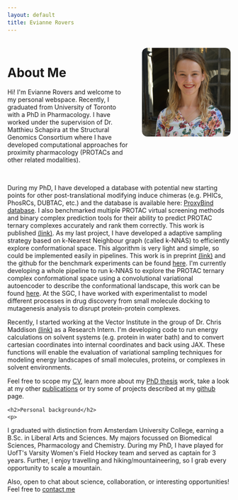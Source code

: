 ```yaml
---
layout: default
title: Evianne Rovers
---
```

<style>
.about-container {
  display: flex;
  flex-wrap: wrap;
  gap: 2rem;
  margin-top: 2rem;
}
.about-text {
  flex: 3;
  min-width: 250px;
}
.about-image {
  flex: 2;
  min-width: 200px;
}
.about-image img {
  max-width: 100%;
  border-radius: 12px;
}
.full-width-section {
  width: 100%;
  margin-top: 2rem;
}
</style>

<div class="about-container">
  <div class="about-text">
    <h1>About Me</h1>
    <p>
Hi! I'm Evianne Rovers and welcome to my personal webspace. Recently, I graduated from University of Toronto with a PhD in Pharmacology. I have worked under the supervision of Dr. Matthieu Schapira at the Structural Genomics Consortium where I have developed computational approaches for proximity pharmacology (PROTACs and other related modalities). 
    </p>
  </div>

  <div class="about-image">
    <img src="profile.JPG" alt="" style="max-width: 100%; border-radius: 12px;">
  </div>
</div>

<div class="full-width-section">
  <p>
    During my PhD, I have developed a database with potential new starting points for other post-translational modifying induce chimeras (e.g. PHICs, PhosRCs, DUBTAC, etc.) and the database is available here: <a href="[/eviannerovers/projects](https://polymorph.sgc.utoronto.ca/proxybind/)" target="_blank">ProxyBind database</a>. I also benchmarked multiple PROTAC virtual screening methods and binary complex prediction tools for their ability to predict PROTAC ternary complexes accurately and rank them correctly. This work is published <a href="[/eviannerovers/projects](https://pubs.acs.org/doi/10.1021/acs.jcim.4c00426)" target="_blank">(link)</a>. As my last project, I have developed a adaptive sampling strategy based on k-Nearest Neighbour graph (called k-NNAS) to efficiently explore conformational space. This algorithm is very light and simple, so could be implemented easily in pipelines. This work is in preprint <a href="[/eviannerovers/projects](https://www.biorxiv.org/content/10.1101/2025.03.05.641673v1)" target="_blank">(link)</a> and the github for the benchmark experiments can be found <a href="[/eviannerovers/projects](https://github.com/ERovers/kNN-AS)" target="_blank">here</a>. I'm currently developing a whole pipeline to run k-NNAS to explore the PROTAC ternary complex conformational space using a convolutional variational autoencoder to describe the conformational landscape, this work can be found <a href="[/eviannerovers/projects](https://github.com/ERovers/knnsampling)" target="_blank">here</a>. At the SGC, I have worked with experimentalist to model different processes in drug discovery from small molecule docking to mutagenesis analysis to disrupt protein-protein complexes.
  </p>
  <p>
Recently, I started working at the Vector Institute in the group of Dr. Chris Maddison <a href="[/eviannerovers/phdthesis](https://www.cs.toronto.edu/~cmaddis/research.html)" target="_blank">(link)</a> as a Research Intern. I'm developing code to run energy calculations on solvent systems (e.g. protein in water bath) and to convert cartesian coordinates into internal coordinates and back using JAX. These functions will enable the evaluation of variational sampling techniques for modeling energy landscapes of small molecules, proteins, or complexes in solvent environments.
    </p>
    <p>
Feel free to scope my <a href="/eviannerovers/cv" target="_blank">CV</a>, learn more about my <a href="/eviannerovers/phdthesis" target="_blank">PhD thesis</a> work, take a look at my other <a href="/eviannerovers/publications" target="_blank">publications</a> or try some of projects described at my <a href="/eviannerovers/projects" target="_blank">github</a> page.
    </p>
    
    <h2>Personal background</h2>
    <p>
I graduated with distinction from Amsterdam University College, earning a B.Sc. in Liberal Arts and Sciences. My majors focussed on Biomedical Sciences, Pharmacology and Chemistry. During my PhD, I have played for UofT's Varsity Women's Field Hockey team and served as captain for 3 years. Further, I enjoy travelling and hiking/mountaineering, so I grab every opportunity to scale a mountain. 
    </p>
    <p>
Also, open to chat about science, collaboration, or interesting opportunities!
Feel free to <a href="/eviannerovers/contact" target="_blank">contact me</a>
    </p>
</div>

